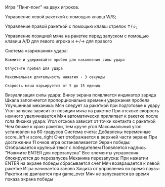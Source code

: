 Игра "Пинг-понг" на двух игроков.

Управление левой ракеткой с помощью клавш W/S;

Управление правой ракеткой с помощью клавш стрелок ↑/↓;

Управление позицией мяча на ракетке перед запуском с помощью клавиш A/D для левого игрока и ←/→ для правого

Система «заряжания» удара:

    Нажмите и удерживайте пробел для накопления силы удара
    
    Отпустите пробел для удара
    
    Максимальная длительность нажатия - 3 секунды
    
    Скорость мяча варьируется от 5 до 15 единиц
    
Визуализация силы удара:
    Внизу экрана появляется индикатор заряда
    Шкала заполняется пропорционально времени удержания пробела
Улучшенная механика:
    Мяч следует за ракеткой при подготовке к удару
    Угол запуска зависит от позиции мяча на ракетке
    При отскоке скорость немного увеличивается
    Мяч автоматически прилипает к ракетке после гола
Физика удара:
    Угол отскока зависит от точки контакта с ракеткой
    Чем ближе к краю ракетки, тем круче угол
    Максимальный угол установлен на 60 градусов
Система счета:
    Добавлены переменные score_left и score_right
    Счет отображается в верхней части экрана
    При достижении 11 очков игра останавливается
Экран победы:
    Отображается крупный текст с победителем
    Появляется надпись "Нажмите ENTER для перезапуска"
    Все элементы управления блокируются до перезапуска
Механика перезапуска:
    При нажатии ENTER на экране победы сбрасывается счет
    Мяч возвращается к левой ракетке
    Игра начинается заново
Защита от управления во время паузы:
    Ракетки не двигаются при game_over
    Мяч не запускается во время показа экрана победы

